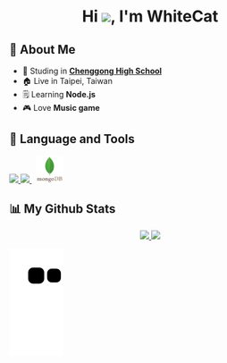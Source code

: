 <div align="center">
  <h1>Hi <img src="https://media.giphy.com/media/hvRJCLFzcasrR4ia7z/giphy.gif" width="25px">, I'm WhiteCat</h1>
</div>

## 📜 About Me
* 📘 Studing in **[Chenggong High School](https://www.cksh.tp.edu.tw/)**
* 🏠 Live in Taipei, Taiwan
* 🗒️ Learning **Node.js**
* 🎮 Love **Music game**

## 🔧 Language and Tools
<p align="left"> 
    <a href="https://developer.mozilla.org/en-US/docs/Web/JavaScript" target="_blank"> <img src="https://img.icons8.com/color/48/000000/javascript.png"/> </a> 
    <a style="padding-right:8px;" href="https://nodejs.org" target="_blank"> <img src="https://img.icons8.com/color/48/000000/nodejs.png"/> </a> 
    <a href="https://www.mongodb.com/" target="_blank"> <img src="https://raw.githubusercontent.com/devicons/devicon/master/icons/mongodb/mongodb-original-wordmark.svg" alt="mongodb" width="48" height="48"/> </a> 
</p>

## 📊 My Github Stats
<div align="center">
  <a href="https://github.com/rafaballerini">
  <img height="180em" src="https://github-readme-stats.vercel.app/api?username=CuteWhiteCat&show_icons=true&theme=dracula&include_all_commits=true&count_private=true"/>
  <img height="180em" src="https://github-readme-stats.vercel.app/api/top-langs/?username=CuteWhiteCat&layout=compact&langs_count=7&theme=dracula"/>
</div>
  
  
![Snake animation](https://github.com/CuteWhiteCat/CuteWhiteCat/blob/output/github-contribution-grid-snake.svg)
